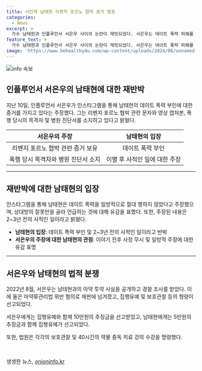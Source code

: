 ```yaml
---
title: 서민재 남태현 리벤지 포르노 협박 증거 발표
categories:
  - News
excerpt: >
  가수 남태현과 인플루언서 서은우 사이의 논란이 재빗되었다. 서은우는 데이트 폭력 피해를 고백하고, 남태현은 이를 부인하며 서은우를 거짓말쟁이로 비판했다. 서은우는 증거를 보유하고 있으며, 남태현이 리벤지 포르노 협박과 폭행을 했다고 주장했다. 또한, 양측 모두 마약류 관리법 위반 혐의로 재판에 넘겨졌고, 집행유예 및 치료 강의 수강 등이 선고되었다. (총 148자)
feature_text: >
  가수 남태현과 인플루언서 서은우 사이의 논란이 재빗되었다. 서은우는 데이트 폭력 피해를 고백하고, 남태현은 이를 부인하며 서은우를 거짓말쟁이로 비판했다. 서은우는 증거를 보유하고 있으며, 남태현이 리벤지 포르노 협박과 폭행을 했다고 주장했다. 또한, 양측 모두 마약류 관리법 위반 혐의로 재판에 넘겨졌고, 집행유예 및 치료 강의 수강 등이 선고되었다. (총 148자)
image: 'https://www.behealthy4u.com/wp-content/uploads/2024/06/unnamed-file.png'
---
```


<p><img src="https://www.behealthy4u.com/wp-content/uploads/2024/06/unnamed-file.png" alt="info 속보" /></p>

<h2 data-ke-size="size26">인플루언서 서은우의 남태현에 대한 재반박</h2>

<p data-ke-size="size16">지난 10일, 인플루언서 서은우가 인스타그램을 통해 남태현의 데이트 폭력 부인에 대한 증거를 가지고 있다는 주장했다. 그는 리벤지 포르노 협박 관련 문자와 영상 캡처본, 폭행 당시의 목격자 및 병원 진단서를 소지하고 있다고 밝혔다.</p>

<table>
<thead>
<tr>
<th style="text-align: center;"><b>서은우의 주장</b></th>
<th style="text-align: center;"><b>남태현의 입장</b></th>
</tr>
</thead>
<tbody>
<tr>
<td style="text-align: center;">리벤지 포르노 협박 관련 증거 보유</td>
<td style="text-align: center;">데이트 폭력 부인</td>
</tr>
<tr>
<td style="text-align: center;">폭행 당시 목격자와 병원 진단서 소지</td>
<td style="text-align: center;">이별 후 사적인 일에 대한 주장</td>
</tr>
</tbody>
</table>

<hr>

<h2 data-ke-size="size26">재반박에 대한 남태현의 입장</h2>

<p data-ke-size="size16">인스타그램을 통해 남태현은 데이트 폭력을 일방적으로 절대 행하지 않았다고 주장했으며, 상대방의 잘못만을 골라 언급하는 것에 대해 유감을 표했다. 또한, 주장된 내용은 2~3년 전의 사적인 일이라고 밝혔다.</p>

<ul>
<li><b>남태현의 입장</b>: 데이트 폭력 부인 및 2~3년 전의 사적인 일이라고 반박</li>
<li><b>서은우의 주장에 대한 남태현의 관점</b>: 이야기 전후 사정 무시 및 일방적 주장에 대한 유감 표명</li>
</ul>

<hr>

<h2 data-ke-size="size26">서은우와 남태현의 법적 분쟁</h2>

<p data-ke-size="size16">2022년 8월, 서은우는 남태현과의 마약 투약 사실을 공개하고 경찰 조사를 받았다. 이에 둘은 마약류관리법 위반 혐의로 재판에 넘겨졌고, 집행유예 및 보호관찰 등의 형량이 선고되었다.</p>

<p data-ke-size="size16">서은우에게는 집행유예와 함께 10만원의 추징금을 선고받았고, 남태현에게는 5만원의 추징금과 함께 집행유예가 선고되었다.</p>

<p data-ke-size="size16">또한, 법원은 각각의 보호관찰 및 40시간의 약물 중독 치료 강의 수강을 명령했다.</p>

<p data-ke-size="size16">&nbsp;</p>
생생한 뉴스, <a href="https://onioninfo.kr" rel="dofollow">onioninfo.kr</a>


